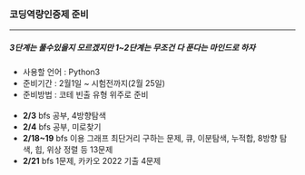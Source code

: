 ### 코딩역량인증제 준비
<hr></hr>

##### 3단계는 풀수있을지 모르겠지만 1~2단계는 무조건 다 푼다는 마인드로 하자

- 사용할 언어 : Python3
- 준비기간 : 2월1일 ~ 시험전까지(2월 25일)
- 준비방법 : 코테 빈출 유형 위주로 준비
<br><br>
- **2/3** bfs 공부, 4방향탐색
- **2/4** bfs 공부, 미로찾기
- **2/18~19** bfs 이용 그래프 최단거리 구하는 문제, 큐, 이분탐색, 누적합, 8방향 탐색, 힙, 위상 정렬 등 13문제
- **2/21** bfs 1문제, 카카오 2022 기출 4문제